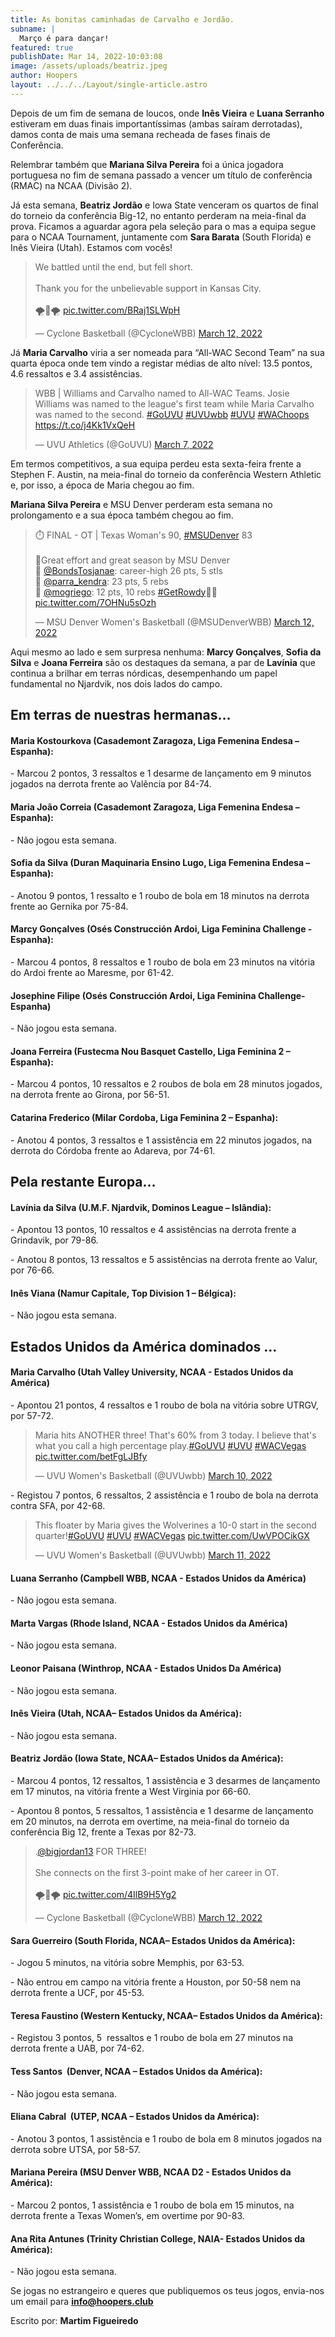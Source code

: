 ```yaml
---
title: As bonitas caminhadas de Carvalho e Jordão.
subname: |
  Março é para dançar!
featured: true
publishDate: Mar 14, 2022-10:03:08
image: /assets/uploads/beatriz.jpeg
author: Hoopers
layout: ../../../Layout/single-article.astro
---
```

Depois de um fim de semana de loucos, onde **Inês Vieira** e **Luana Serranho** estiveram em duas finais importantíssimas (ambas saíram derrotadas), damos conta de mais uma semana recheada de fases finais de Conferência.

Relembrar também que **Mariana Silva Pereira** foi a única jogadora portuguesa no fim de semana passado a vencer um título de conferência (RMAC) na NCAA (Divisão 2).

Já esta semana, **Beatriz Jordão** e Iowa State venceram os quartos de final do torneio da conferência Big-12, no entanto perderam na meia-final da prova. Ficamos a aguardar agora pela seleção para o mas a equipa segue para o NCAA Tournament, juntamente com **Sara Barata** (South Florida) e Inês Vieira (Utah). Estamos com vocês!

<blockquote class="twitter-tweet"><p lang="en" dir="ltr">We battled until the end, but fell short. <br><br>Thank you for the unbelievable support in Kansas City. <br><br>🌪️🏀🌪️ <a href="https://t.co/BRaj1SLWpH">pic.twitter.com/BRaj1SLWpH</a></p>&mdash; Cyclone Basketball (@CycloneWBB) <a href="https://twitter.com/CycloneWBB/status/1502775726797312005?ref_src=twsrc%5Etfw">March 12, 2022</a></blockquote> 

Já **Maria Carvalho** viria a ser nomeada para “All-WAC Second Team” na sua quarta época onde tem vindo a registar médias de alto nível: 13.5 pontos, 4.6 ressaltos e 3.4 assistências.

<blockquote class="twitter-tweet"><p lang="en" dir="ltr">WBB | Williams and Carvalho named to All-WAC Teams. Josie Williams was named to the league&#39;s first team while Maria Carvalho was named to the second. <a href="https://twitter.com/hashtag/GoUVU?src=hash&amp;ref_src=twsrc%5Etfw">#GoUVU</a> <a href="https://twitter.com/hashtag/UVUwbb?src=hash&amp;ref_src=twsrc%5Etfw">#UVUwbb</a> <a href="https://twitter.com/hashtag/UVU?src=hash&amp;ref_src=twsrc%5Etfw">#UVU</a> <a href="https://twitter.com/hashtag/WAChoops?src=hash&amp;ref_src=twsrc%5Etfw">#WAChoops</a> <a href="https://t.co/j4Kk1VxQeH">https://t.co/j4Kk1VxQeH</a></p>&mdash; UVU Athletics (@GoUVU) <a href="https://twitter.com/GoUVU/status/1500919860238376960?ref_src=twsrc%5Etfw">March 7, 2022</a></blockquote>

Em termos competitivos, a sua equipa perdeu esta sexta-feira frente a Stephen F. Austin, na meia-final do torneio da conferência Western Athletic e, por isso, a época de Maria chegou ao fim.

**Mariana Silva Pereira** e MSU Denver perderam esta semana no prolongamento e a sua época também chegou ao fim.

<blockquote class="twitter-tweet"><p lang="en" dir="ltr">⏱️ FINAL - OT | Texas Woman&#39;s 90, <a href="https://twitter.com/hashtag/MSUDenver?src=hash&amp;ref_src=twsrc%5Etfw">#MSUDenver</a> 83<br><br>🏀Great effort and great season by MSU Denver<br>🏀 <a href="https://twitter.com/BondsTosjanae?ref_src=twsrc%5Etfw">@BondsTosjanae</a>: career-high 26 pts, 5 stls <br>🏀 <a href="https://twitter.com/parra_kendra?ref_src=twsrc%5Etfw">@parra_kendra</a>: 23 pts, 5 rebs <br>🏀 <a href="https://twitter.com/mogriego?ref_src=twsrc%5Etfw">@mogriego</a>: 12 pts, 10 rebs <a href="https://twitter.com/hashtag/GetRowdy?src=hash&amp;ref_src=twsrc%5Etfw">#GetRowdy</a>🔴🔵 <a href="https://t.co/7OHNu5sOzh">pic.twitter.com/7OHNu5sOzh</a></p>&mdash; MSU Denver Women&#39;s Basketball (@MSUDenverWBB) <a href="https://twitter.com/MSUDenverWBB/status/1502487712812580871?ref_src=twsrc%5Etfw">March 12, 2022</a></blockquote>

Aqui mesmo ao lado e sem surpresa nenhuma: **Marcy Gonçalves**, **Sofia da Silva** e **Joana Ferreira** são os destaques da semana, a par de **Lavínia** que continua a brilhar em terras nórdicas, desempenhando um papel fundamental no Njardvik, nos dois lados do campo. 

## Em terras de nuestras hermanas…   



#### Maria Kostourkova (Casademont Zaragoza, Liga Femenina Endesa – Espanha):

\- Marcou 2 pontos, 3 ressaltos e 1 desarme de lançamento em 9 minutos jogados na derrota frente ao Valência por 84-74.

#### Maria João Correia (Casademont Zaragoza, Liga Femenina Endesa – Espanha):

\- Não jogou esta semana.

#### Sofia da Silva (Duran Maquinaria Ensino Lugo, Liga Femenina Endesa – Espanha):

\- Anotou 9 pontos, 1 ressalto e 1 roubo de bola em 18 minutos na derrota frente ao Gernika por 75-84.

#### Marcy Gonçalves (Osés Construcción Ardoi, Liga Feminina Challenge - Espanha): 

\- Marcou 4 pontos, 8 ressaltos e 1 roubo de bola em 23 minutos na vitória do Ardoi frente ao Maresme, por 61-42.

#### Josephine Filipe (Osés Construcción Ardoi, Liga Feminina Challenge- Espanha)

\- Não jogou esta semana.

#### Joana Ferreira (Fustecma Nou Basquet Castello, Liga Feminina 2 – Espanha):

\- Marcou 4 pontos, 10 ressaltos e 2 roubos de bola em 28 minutos jogados, na derrota frente ao Girona, por 56-51.

#### Catarina Frederico (Milar Cordoba, Liga Feminina 2 – Espanha):

\- Anotou 4 pontos, 3 ressaltos e 1 assistência em 22 minutos jogados, na derrota do Córdoba frente ao Adareva, por 74-61.

## Pela restante Europa…

#### Lavínia da Silva (U.M.F. Njardvik, Dominos League – Islândia):

\- Apontou 13 pontos, 10 ressaltos e 4 assistências na derrota frente a Grindavik, por 79-86.

\- Anotou 8 pontos, 13 ressaltos e 5 assistências na derrota frente ao Valur, por 76-66.

#### Inês Viana (Namur Capitale, Top Division 1 – Bélgica):

\- Não jogou esta semana.

## Estados Unidos da América dominados …

#### Maria Carvalho (Utah Valley University, NCAA - Estados Unidos da América)

\- Apontou 21 pontos, 4 ressaltos e 1 roubo de bola na vitória sobre UTRGV, por 57-72.

<blockquote class="twitter-tweet"><p lang="en" dir="ltr">Maria hits ANOTHER three! That&#39;s 60% from 3 today. I believe that&#39;s what you call a high percentage play.<a href="https://twitter.com/hashtag/GoUVU?src=hash&amp;ref_src=twsrc%5Etfw">#GoUVU</a> <a href="https://twitter.com/hashtag/UVU?src=hash&amp;ref_src=twsrc%5Etfw">#UVU</a> <a href="https://twitter.com/hashtag/WACVegas?src=hash&amp;ref_src=twsrc%5Etfw">#WACVegas</a> <a href="https://t.co/betFgLJBfy">pic.twitter.com/betFgLJBfy</a></p>&mdash; UVU Women&#39;s Basketball (@UVUwbb) <a href="https://twitter.com/UVUwbb/status/1502035568514928645?ref_src=twsrc%5Etfw">March 10, 2022</a></blockquote>

\- Registou 7 pontos, 6 ressaltos, 2 assistência e 1 roubo de bola na derrota contra SFA, por 42-68.

<blockquote class="twitter-tweet"><p lang="en" dir="ltr">This floater by Maria gives the Wolverines a 10-0 start in the second quarter!<a href="https://twitter.com/hashtag/GoUVU?src=hash&amp;ref_src=twsrc%5Etfw">#GoUVU</a> <a href="https://twitter.com/hashtag/UVU?src=hash&amp;ref_src=twsrc%5Etfw">#UVU</a> <a href="https://twitter.com/hashtag/WACVegas?src=hash&amp;ref_src=twsrc%5Etfw">#WACVegas</a> <a href="https://t.co/UwVPOCikGX">pic.twitter.com/UwVPOCikGX</a></p>&mdash; UVU Women&#39;s Basketball (@UVUwbb) <a href="https://twitter.com/UVUwbb/status/1502381047094202369?ref_src=twsrc%5Etfw">March 11, 2022</a></blockquote> 

#### Luana Serranho (Campbell WBB, NCAA - Estados Unidos da América)

\- Não jogou esta semana.

#### Marta Vargas (Rhode Island, NCAA - Estados Unidos da América)

\- Não jogou esta semana.

#### Leonor Paisana (Winthrop, NCAA - Estados Unidos Da América)

\- Não jogou esta semana.

#### Inês Vieira (Utah, NCAA– Estados Unidos da América):

\- Não jogou esta semana.

#### Beatriz Jordão (Iowa State, NCAA– Estados Unidos da América):

\- Marcou 4 pontos, 12 ressaltos, 1 assistência e 3 desarmes de lançamento em 17 minutos, na vitória frente a West Virginia por 66-60.

\- Apontou 8 pontos, 5 ressaltos, 1 assistência e 1 desarme de lançamento em 20 minutos, na derrota em overtime, na meia-final do torneio da conferência Big 12, frente a Texas por 82-73.

<blockquote class="twitter-tweet"><p lang="en" dir="ltr">.<a href="https://twitter.com/bigjordan13?ref_src=twsrc%5Etfw">@bigjordan13</a> FOR THREE!<br><br>She connects on the first 3-point make of her career in OT.<br><br>🌪️🏀🌪️ <a href="https://t.co/4IlB9H5Yg2">pic.twitter.com/4IlB9H5Yg2</a></p>&mdash; Cyclone Basketball (@CycloneWBB) <a href="https://twitter.com/CycloneWBB/status/1502772833461673984?ref_src=twsrc%5Etfw">March 12, 2022</a></blockquote> 

#### Sara Guerreiro (South Florida, NCAA– Estados Unidos da América):

\- Jogou 5 minutos, na vitória sobre Memphis, por 63-53.

\- Não entrou em campo na vitória frente a Houston, por 50-58 nem na derrota frente a UCF, por 45-53.

#### Teresa Faustino (Western Kentucky, NCAA– Estados Unidos da América):

\- Registou 3 pontos, 5  ressaltos e 1 roubo de bola em 27 minutos na derrota frente a UAB, por 74-62.

#### Tess Santos  (Denver, NCAA – Estados Unidos da América):

\- Não jogou esta semana.

#### Eliana Cabral  (UTEP, NCAA – Estados Unidos da América):

\- Anotou 3 pontos, 1 assistência e 1 roubo de bola em 8 minutos jogados na derrota sobre UTSA, por 58-57.

#### Mariana Pereira (MSU Denver WBB, NCAA D2 - Estados Unidos da América):

\- Marcou 2 pontos, 1 assistência e 1 roubo de bola em 15 minutos, na derrota frente a Texas Women’s, em overtime por 90-83.

#### Ana Rita Antunes (Trinity Christian College, NAIA- Estados Unidos da América):

\- Não jogou esta semana.

Se jogas no estrangeiro e queres que publiquemos os teus jogos, envia-nos um email para **info@hoopers.club**

Escrito por: **Martim Figueiredo**

<script async src="https://platform.twitter.com/widgets.js" charset="utf-8"></script>